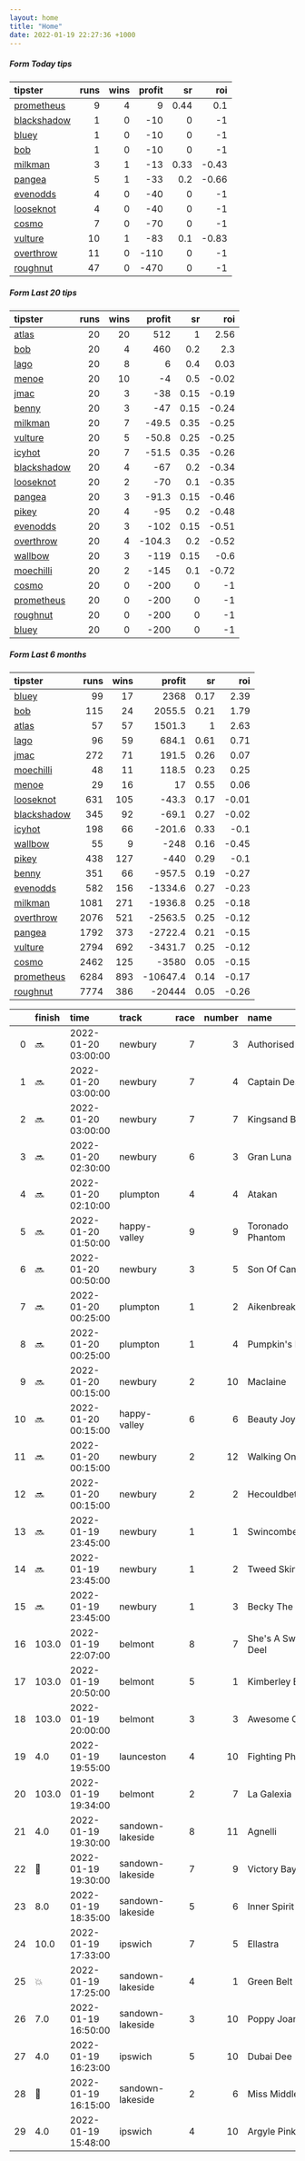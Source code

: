 ```yaml
---   
layout: home  
title: "Home"   
date: 2022-01-19 22:27:36 +1000  
---   
```



##### Form Today tips   

| tipster                                                         |   runs |   wins |   profit |   sr |   roi |
|:----------------------------------------------------------------|-------:|-------:|---------:|-----:|------:|
| [prometheus](https://mrwayneo.github.io/tips/prometheus.html)   |      9 |      4 |        9 | 0.44 |  0.1  |
| [blackshadow](https://mrwayneo.github.io/tips/blackshadow.html) |      1 |      0 |      -10 | 0    | -1    |
| [bluey](https://mrwayneo.github.io/tips/bluey.html)             |      1 |      0 |      -10 | 0    | -1    |
| [bob](https://mrwayneo.github.io/tips/bob.html)                 |      1 |      0 |      -10 | 0    | -1    |
| [milkman](https://mrwayneo.github.io/tips/milkman.html)         |      3 |      1 |      -13 | 0.33 | -0.43 |
| [pangea](https://mrwayneo.github.io/tips/pangea.html)           |      5 |      1 |      -33 | 0.2  | -0.66 |
| [evenodds](https://mrwayneo.github.io/tips/evenodds.html)       |      4 |      0 |      -40 | 0    | -1    |
| [looseknot](https://mrwayneo.github.io/tips/looseknot.html)     |      4 |      0 |      -40 | 0    | -1    |
| [cosmo](https://mrwayneo.github.io/tips/cosmo.html)             |      7 |      0 |      -70 | 0    | -1    |
| [vulture](https://mrwayneo.github.io/tips/vulture.html)         |     10 |      1 |      -83 | 0.1  | -0.83 |
| [overthrow](https://mrwayneo.github.io/tips/overthrow.html)     |     11 |      0 |     -110 | 0    | -1    |
| [roughnut](https://mrwayneo.github.io/tips/roughnut.html)       |     47 |      0 |     -470 | 0    | -1    |

##### Form Last 20 tips   

| tipster                                                         |   runs |   wins |   profit |   sr |   roi |
|:----------------------------------------------------------------|-------:|-------:|---------:|-----:|------:|
| [atlas](https://mrwayneo.github.io/tips/atlas.html)             |     20 |     20 |    512   | 1    |  2.56 |
| [bob](https://mrwayneo.github.io/tips/bob.html)                 |     20 |      4 |    460   | 0.2  |  2.3  |
| [lago](https://mrwayneo.github.io/tips/lago.html)               |     20 |      8 |      6   | 0.4  |  0.03 |
| [menoe](https://mrwayneo.github.io/tips/menoe.html)             |     20 |     10 |     -4   | 0.5  | -0.02 |
| [jmac](https://mrwayneo.github.io/tips/jmac.html)               |     20 |      3 |    -38   | 0.15 | -0.19 |
| [benny](https://mrwayneo.github.io/tips/benny.html)             |     20 |      3 |    -47   | 0.15 | -0.24 |
| [milkman](https://mrwayneo.github.io/tips/milkman.html)         |     20 |      7 |    -49.5 | 0.35 | -0.25 |
| [vulture](https://mrwayneo.github.io/tips/vulture.html)         |     20 |      5 |    -50.8 | 0.25 | -0.25 |
| [icyhot](https://mrwayneo.github.io/tips/icyhot.html)           |     20 |      7 |    -51.5 | 0.35 | -0.26 |
| [blackshadow](https://mrwayneo.github.io/tips/blackshadow.html) |     20 |      4 |    -67   | 0.2  | -0.34 |
| [looseknot](https://mrwayneo.github.io/tips/looseknot.html)     |     20 |      2 |    -70   | 0.1  | -0.35 |
| [pangea](https://mrwayneo.github.io/tips/pangea.html)           |     20 |      3 |    -91.3 | 0.15 | -0.46 |
| [pikey](https://mrwayneo.github.io/tips/pikey.html)             |     20 |      4 |    -95   | 0.2  | -0.48 |
| [evenodds](https://mrwayneo.github.io/tips/evenodds.html)       |     20 |      3 |   -102   | 0.15 | -0.51 |
| [overthrow](https://mrwayneo.github.io/tips/overthrow.html)     |     20 |      4 |   -104.3 | 0.2  | -0.52 |
| [wallbow](https://mrwayneo.github.io/tips/wallbow.html)         |     20 |      3 |   -119   | 0.15 | -0.6  |
| [moechilli](https://mrwayneo.github.io/tips/moechilli.html)     |     20 |      2 |   -145   | 0.1  | -0.72 |
| [cosmo](https://mrwayneo.github.io/tips/cosmo.html)             |     20 |      0 |   -200   | 0    | -1    |
| [prometheus](https://mrwayneo.github.io/tips/prometheus.html)   |     20 |      0 |   -200   | 0    | -1    |
| [roughnut](https://mrwayneo.github.io/tips/roughnut.html)       |     20 |      0 |   -200   | 0    | -1    |
| [bluey](https://mrwayneo.github.io/tips/bluey.html)             |     20 |      0 |   -200   | 0    | -1    |

##### Form Last 6 months   

| tipster                                                         |   runs |   wins |   profit |   sr |   roi |
|:----------------------------------------------------------------|-------:|-------:|---------:|-----:|------:|
| [bluey](https://mrwayneo.github.io/tips/bluey.html)             |     99 |     17 |   2368   | 0.17 |  2.39 |
| [bob](https://mrwayneo.github.io/tips/bob.html)                 |    115 |     24 |   2055.5 | 0.21 |  1.79 |
| [atlas](https://mrwayneo.github.io/tips/atlas.html)             |     57 |     57 |   1501.3 | 1    |  2.63 |
| [lago](https://mrwayneo.github.io/tips/lago.html)               |     96 |     59 |    684.1 | 0.61 |  0.71 |
| [jmac](https://mrwayneo.github.io/tips/jmac.html)               |    272 |     71 |    191.5 | 0.26 |  0.07 |
| [moechilli](https://mrwayneo.github.io/tips/moechilli.html)     |     48 |     11 |    118.5 | 0.23 |  0.25 |
| [menoe](https://mrwayneo.github.io/tips/menoe.html)             |     29 |     16 |     17   | 0.55 |  0.06 |
| [looseknot](https://mrwayneo.github.io/tips/looseknot.html)     |    631 |    105 |    -43.3 | 0.17 | -0.01 |
| [blackshadow](https://mrwayneo.github.io/tips/blackshadow.html) |    345 |     92 |    -69.1 | 0.27 | -0.02 |
| [icyhot](https://mrwayneo.github.io/tips/icyhot.html)           |    198 |     66 |   -201.6 | 0.33 | -0.1  |
| [wallbow](https://mrwayneo.github.io/tips/wallbow.html)         |     55 |      9 |   -248   | 0.16 | -0.45 |
| [pikey](https://mrwayneo.github.io/tips/pikey.html)             |    438 |    127 |   -440   | 0.29 | -0.1  |
| [benny](https://mrwayneo.github.io/tips/benny.html)             |    351 |     66 |   -957.5 | 0.19 | -0.27 |
| [evenodds](https://mrwayneo.github.io/tips/evenodds.html)       |    582 |    156 |  -1334.6 | 0.27 | -0.23 |
| [milkman](https://mrwayneo.github.io/tips/milkman.html)         |   1081 |    271 |  -1936.8 | 0.25 | -0.18 |
| [overthrow](https://mrwayneo.github.io/tips/overthrow.html)     |   2076 |    521 |  -2563.5 | 0.25 | -0.12 |
| [pangea](https://mrwayneo.github.io/tips/pangea.html)           |   1792 |    373 |  -2722.4 | 0.21 | -0.15 |
| [vulture](https://mrwayneo.github.io/tips/vulture.html)         |   2794 |    692 |  -3431.7 | 0.25 | -0.12 |
| [cosmo](https://mrwayneo.github.io/tips/cosmo.html)             |   2462 |    125 |  -3580   | 0.05 | -0.15 |
| [prometheus](https://mrwayneo.github.io/tips/prometheus.html)   |   6284 |    893 | -10647.4 | 0.14 | -0.17 |
| [roughnut](https://mrwayneo.github.io/tips/roughnut.html)       |   7774 |    386 | -20444   | 0.05 | -0.26 |

|    | finish            | time                | track            |   race |   number | name               |   odds | tipster             |
|---:|:------------------|:--------------------|:-----------------|-------:|---------:|:-------------------|-------:|:--------------------|
|  0 | :soon:            | 2022-01-20 03:00:00 | newbury          |      7 |        3 | Authorised Speed   |   2    | vulture             |
|  1 | :soon:            | 2022-01-20 03:00:00 | newbury          |      7 |        4 | Captain Destiny    |   6.5  | overthrow           |
|  2 | :soon:            | 2022-01-20 03:00:00 | newbury          |      7 |        7 | Kingsand Bay       |   9.5  | overthrow           |
|  3 | :soon:            | 2022-01-20 02:30:00 | newbury          |      6 |        3 | Gran Luna          |   2.6  | overthrow,milkman   |
|  4 | :soon:            | 2022-01-20 02:10:00 | plumpton         |      4 |        4 | Atakan             |   6.5  | looseknot           |
|  5 | :soon:            | 2022-01-20 01:50:00 | happy-valley     |      9 |        9 | Toronado Phantom   |   4.6  | vulture             |
|  6 | :soon:            | 2022-01-20 00:50:00 | newbury          |      3 |        5 | Son Of Camas       |   9.5  | overthrow           |
|  7 | :soon:            | 2022-01-20 00:25:00 | plumpton         |      1 |        2 | Aikenbreakinheart  |   9    | looseknot           |
|  8 | :soon:            | 2022-01-20 00:25:00 | plumpton         |      1 |        4 | Pumpkin's Pride    |   5    | looseknot           |
|  9 | :soon:            | 2022-01-20 00:15:00 | newbury          |      2 |       10 | Maclaine           |   6.5  | looseknot           |
| 10 | :soon:            | 2022-01-20 00:15:00 | happy-valley     |      6 |        6 | Beauty Joy         |   3.9  | milkman             |
| 11 | :soon:            | 2022-01-20 00:15:00 | newbury          |      2 |       12 | Walking On Air     |   1.61 | overthrow           |
| 12 | :soon:            | 2022-01-20 00:15:00 | newbury          |      2 |        2 | Hecouldbetheone    |   3.75 | pangea              |
| 13 | :soon:            | 2022-01-19 23:45:00 | newbury          |      1 |        1 | Swincombe Fleat    |   5.5  | vulture             |
| 14 | :soon:            | 2022-01-19 23:45:00 | newbury          |      1 |        2 | Tweed Skirt        |   2.8  | evenodds,overthrow  |
| 15 | :soon:            | 2022-01-19 23:45:00 | newbury          |      1 |        3 | Becky The Boo      |  13    | vulture             |
| 16 | 103.0             | 2022-01-19 22:07:00 | belmont          |      8 |        7 | She's A Sweet Deel |   1.6  | icyhot              |
| 17 | 103.0             | 2022-01-19 20:50:00 | belmont          |      5 |        1 | Kimberley Boy      |   4.2  | pangea,blackshadow  |
| 18 | 103.0             | 2022-01-19 20:00:00 | belmont          |      3 |        3 | Awesome Chatter    |   3.3  | vulture             |
| 19 | 4.0               | 2022-01-19 19:55:00 | launceston       |      4 |       10 | Fighting Phoenix   |   9.5  | vulture             |
| 20 | 103.0             | 2022-01-19 19:34:00 | belmont          |      2 |        7 | La Galexia         |   3.2  | looseknot           |
| 21 | 4.0               | 2022-01-19 19:30:00 | sandown-lakeside |      8 |       11 | Agnelli            |   7.5  | pangea,bluey        |
| 22 | :3rd_place_medal: | 2022-01-19 19:30:00 | sandown-lakeside |      7 |        9 | Victory Bay        |   3.6  | evenodds,overthrow  |
| 23 | 8.0               | 2022-01-19 18:35:00 | sandown-lakeside |      5 |        6 | Inner Spirit       |   4.2  | vulture,blackshadow |
| 24 | 10.0              | 2022-01-19 17:33:00 | ipswich          |      7 |        5 | Ellastra           |   6.5  | pangea              |
| 25 | :boom:            | 2022-01-19 17:25:00 | sandown-lakeside |      4 |        1 | Green Belt         |   1.7  | vulture,milkman     |
| 26 | 7.0               | 2022-01-19 16:50:00 | sandown-lakeside |      3 |       10 | Poppy Joan         |   3.6  | overthrow           |
| 27 | 4.0               | 2022-01-19 16:23:00 | ipswich          |      5 |       10 | Dubai Dee          |   4.6  | overthrow           |
| 28 | :3rd_place_medal: | 2022-01-19 16:15:00 | sandown-lakeside |      2 |        6 | Miss Middle Park   |   2.2  | evenodds,overthrow  |
| 29 | 4.0               | 2022-01-19 15:48:00 | ipswich          |      4 |       10 | Argyle Pink        |   2.15 | evenodds,overthrow  |